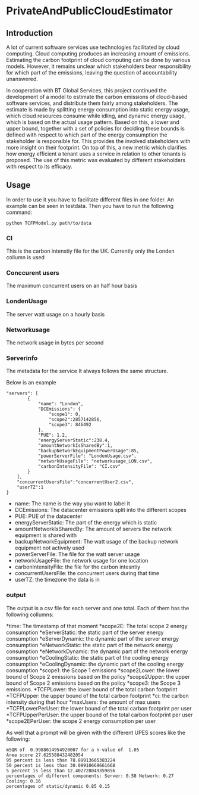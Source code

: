 # PrivateAndPublicCloudEstimator


## Introduction
A lot of current software services use technologies facilitated by cloud computing. Cloud computing produces an increasing amount of emissions. Estimating the carbon footprint of cloud computing can be done by various models. However, it remains unclear which stakeholders bear responsibility for which part of the emissions, leaving the question of accountability unanswered.

In cooperation with BT Global Services, this project continued the development of a model to estimate the carbon emissions of cloud-based software services, and distribute them fairly among stakeholders. The estimate is made by splitting energy consumption into static energy usage, which cloud resources consume while idling, and dynamic energy usage, which is based on the actual usage pattern. Based on this, a lower and upper bound, together with a set of policies for deciding these bounds is defined with respect to which part of the energy consumption the stakeholder is responsible for. This provides the involved stakeholders with more insight on their footprint. On top of this, a new metric which clarifies how energy efficient a tenant uses a service in relation to other tenants is proposed. The use of this metric was evaluated by different stakeholders with respect to its efficacy.


## Usage

In order to use it you have to facilitate different files in one folder.
An example can be seen in testdata.
Then you have to run the following command:
```
python TCFPModel.py path/to/data
```

### CI
This is the carbon intenstiy file for the UK.
Currently only the Londen collumn is used

### Conccurent users
The maximum concurrent users on an half hour basis

### LondenUsage
The server watt usage on a hourly basis

### Networkusage
The network usage in bytes per second

### Serverinfo

The metadata for the service
It always follows the same structure.

Below is an example

```
"servers": [
        {
            "name": "London",
            "DCEmissions": {
                "scope1": 0,
                "scope2":2857142856,
                "scope3": 846492
            },
            "PUE": 1.2,
            "energyServerStatic":238.4,
            "amountNetworkIsSharedBy":1,
            "backupNetworkEquipmentPowerUsage":85,
            "powerServerFile": "LondenUsage.csv",
            "networkUsageFile": "networkusage_LON.csv",
            "carbonIntensityFile": "CI.csv"
        }
    ],
    "concurrentUsersFile":"concurrentUser2.csv",
    "userTZ":1
}
```

* name: The name is the way you want to label it
* DCEmissions: The datacenter emissions split into the different scopes
* PUE: PUE of the datacenter
* energyServerStatic: The part of the energy which is static
* amountNetworkIsSharedBy: The amount of servers the network equipment is shared with
* backupNetworkEquipment: The watt usage of the backup network equipment not actively used
* powerServerFile: The file for the watt server usage
* networkUsageFile: the network usage for one location
* carbonIntensityFile: the file for the carbon intesntiy
* concurrentUsersFile: the concurrent users during that time
* userTZ: the timezone the data is in


### output
The output is a csv file for each server and one total.
Each of them has the following collumns:

*time: The timestamp of that moment
*scope2E: The total scope 2 energy consumption
*eServerStatic: the static part of the server energy consumption
*eServerDynamic: the dynamic part of the server energy consumption
*eNetworkStatic: the static part of the network energy consumption
*eNetworkDynamic: the dynamic part of the network energy consumption
*eCoolingStatic: the static part of the cooling energy consumption
*eCoolingDynamic: the dynamic part of the cooling energy consumption
*scope1: the Scope 1 emissions
*scope2Lower: the lower bound of Scope 2 emissions based on the policy
*scope2Upper: the upper bound of Scope 2 emissions based on the policy
*scope3: the Scope 3 emissions.
*TCFPLower: the lower bound of the total carbon footprint
*TCFPUpper: the upper bound of the total carbon footprint
*ci: the carbon intensity during that hour
*maxUsers: the amount of max users
*TCFPLowerPerUser: the lower bound of the total carbon footprint per user
*TCFPUpperPerUser: the upper bound of the total carbon footprint per user
*scope2EPerUser: the scope 2 energy consumption per user

As well that a prompt will be given with the different UPES scores like the following:
```
mSQR of  0.9988614954920007 for a n-value of  1.05
Area score 27.625588432482054
95 percent is less than 78.89913665383224
50 percent is less than 30.09910669661668
5 percent is less than 12.402728049359856
percentages of different components: Server: 0.58 Network: 0.27 Cooling: 0.16
percentages of static/dynamic 0.85 0.15
```